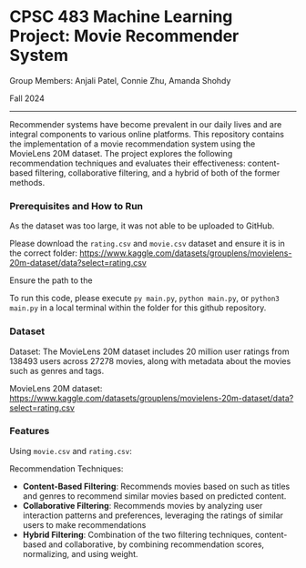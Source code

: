 # CPSC 483 Machine Learning Project: Movie Recommender System

Group Members: Anjali Patel, Connie Zhu, Amanda Shohdy 

Fall 2024

---
Recommender systems have become prevalent in our daily lives and are integral components to various online platforms. This repository contains the implementation of a movie recommendation system using the MovieLens 20M dataset. The project explores the following recommendation techniques and evaluates their effectiveness: content-based filtering, collaborative filtering, and a hybrid of both of the former methods.

### Prerequisites and How to Run

As the dataset was too large, it was not able to be uploaded to GitHub.

Please download the `rating.csv` and `movie.csv` dataset and ensure it is in the correct folder: https://www.kaggle.com/datasets/grouplens/movielens-20m-dataset/data?select=rating.csv

Ensure the path to the

To run this code, please execute `py main.py`, `python main.py`, or `python3 main.py` in a local terminal within the folder for this github repository.

### Dataset

Dataset: The MovieLens 20M dataset includes 20 million user ratings from 138493 users across 27278 movies, along with metadata about the movies such as genres and tags.

MovieLens 20M dataset: https://www.kaggle.com/datasets/grouplens/movielens-20m-dataset/data?select=rating.csv

### Features
Using `movie.csv` and `rating.csv`:

Recommendation Techniques:
- **Content-Based Filtering**: Recommends movies based on such as titles and genres to recommend similar movies based on predicted content.
- **Collaborative Filtering**: Recommends movies by analyzing user interaction patterns and preferences, leveraging the ratings of similar users to make recommendations
- **Hybrid Filtering**: Combination of the two filtering techniques, content-based and collaborative, by combining recommendation scores, normalizing, and using weight.
